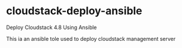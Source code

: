 # cloudstack-deploy-ansible
Deploy Cloudstack 4.8 Using Ansible

This ia an ansible tole used to deploy cloudstack management server
